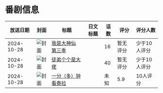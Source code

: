 # 番剧信息

|放送日期|封面|标题|日文标题|话数|评分|评分人数|
|---|---|---|---|---|---|---|
|2024-10-28|![封面](https://lain.bgm.tv/pic/cover/c/22/d8/339213_gO147.jpg)|[我是大神仙 第三季](https://bangumi.tv/subject/339213)||16|暂无评分|少于10人评分|
|2024-10-28|![封面](https://lain.bgm.tv/pic/cover/c/d7/f4/458987_d8Fzs.jpg)|[徒弟个个是大佬](https://bangumi.tv/subject/458987)||40|暂无评分|少于10人评分|
|2024-10-28|![封面](https://lain.bgm.tv/pic/cover/c/7e/55/521797_lw5Tw.jpg)|[一分（多）钟看泰拉](https://bangumi.tv/subject/521797)||未知|5.9|10人评分|
